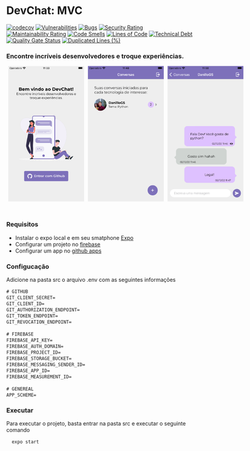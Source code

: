 # DevChat: MVC

[![codecov](https://codecov.io/gh/TCC-Gabriel-Danillo/DevChat_MVC/branch/main/graph/badge.svg?token=7OHIEU88ME)](https://codecov.io/gh/TCC-Gabriel-Danillo/DevChat_MVC) [![Vulnerabilities](https://sonarcloud.io/api/project_badges/measure?project=TCC-Gabriel-Danillo_DevChat_MVC&metric=vulnerabilities)](https://sonarcloud.io/summary/new_code?id=TCC-Gabriel-Danillo_DevChat_MVC) [![Bugs](https://sonarcloud.io/api/project_badges/measure?project=TCC-Gabriel-Danillo_DevChat_MVC&metric=bugs)](https://sonarcloud.io/summary/new_code?id=TCC-Gabriel-Danillo_DevChat_MVC) [![Security Rating](https://sonarcloud.io/api/project_badges/measure?project=TCC-Gabriel-Danillo_DevChat_MVC&metric=security_rating)](https://sonarcloud.io/summary/new_code?id=TCC-Gabriel-Danillo_DevChat_MVC) [![Maintainability Rating](https://sonarcloud.io/api/project_badges/measure?project=TCC-Gabriel-Danillo_DevChat_MVC&metric=sqale_rating)](https://sonarcloud.io/summary/new_code?id=TCC-Gabriel-Danillo_DevChat_MVC) [![Code Smells](https://sonarcloud.io/api/project_badges/measure?project=TCC-Gabriel-Danillo_DevChat_MVC&metric=code_smells)](https://sonarcloud.io/summary/new_code?id=TCC-Gabriel-Danillo_DevChat_MVC) [![Lines of Code](https://sonarcloud.io/api/project_badges/measure?project=TCC-Gabriel-Danillo_DevChat_MVC&metric=ncloc)](https://sonarcloud.io/summary/new_code?id=TCC-Gabriel-Danillo_DevChat_MVC) [![Technical Debt](https://sonarcloud.io/api/project_badges/measure?project=TCC-Gabriel-Danillo_DevChat_MVC&metric=sqale_index)](https://sonarcloud.io/summary/new_code?id=TCC-Gabriel-Danillo_DevChat_MVC) [![Quality Gate Status](https://sonarcloud.io/api/project_badges/measure?project=TCC-Gabriel-Danillo_DevChat_MVC&metric=alert_status)](https://sonarcloud.io/summary/new_code?id=TCC-Gabriel-Danillo_DevChat_MVC) [![Duplicated Lines (%)](https://sonarcloud.io/api/project_badges/measure?project=TCC-Gabriel-Danillo_DevChat_MVC&metric=duplicated_lines_density)](https://sonarcloud.io/summary/new_code?id=TCC-Gabriel-Danillo_DevChat_MVC)

### Encontre incríveis desenvolvedores e troque experiências.

<div style="display: flex; flex-direction: row; margin: 0 0 50px 0">
  <img src="assets/login_devchat.png" width="200px" style="margin: 0 5px"/> 
  <img src="assets/home_conversations.png" width="200px" style="margin: 0 5px"/> 
  <img src="assets/messages.png" width="200px" style="margin: 0 5px"/> 
</div>

### Requisitos

- Instalar o expo local e em seu smatphone [Expo](https://expo.dev/)
- Configurar um projeto no [firebase](https://firebase.google.com/)
- Configurar um app no [github apps](https://docs.github.com/en/developers/apps/building-github-apps/creating-a-github-app)

### Configucação

Adicione na pasta src o arquivo .env com as seguintes informações

```
# GITHUB
GIT_CLIENT_SECRET=
GIT_CLIENT_ID=
GIT_AUTHORIZATION_ENDPOINT=
GIT_TOKEN_ENDPOINT=
GIT_REVOCATION_ENDPOINT=

# FIREBASE
FIREBASE_API_KEY=
FIREBASE_AUTH_DOMAIN=
FIREBASE_PROJECT_ID=
FIREBASE_STORAGE_BUCKET=
FIREBASE_MESSAGING_SENDER_ID=
FIREBASE_APP_ID=
FIREBASE_MEASUREMENT_ID=

# GENEREAL
APP_SCHEME=
```

### Executar

Para executar o projeto, basta entrar na pasta src e executar o seguinte comando

```
  expo start
```
